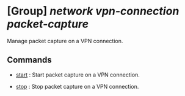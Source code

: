 # [Group] _network vpn-connection packet-capture_

Manage packet capture on a VPN connection.

## Commands

- [start](/Commands/network/vpn-connection/packet-capture/_start.md)
: Start packet capture on a VPN connection.

- [stop](/Commands/network/vpn-connection/packet-capture/_stop.md)
: Stop packet capture on a VPN connection.
